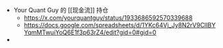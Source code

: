 - Your Quant Guy 的 [[现金流]] 持仓
	- https://x.com/yourquantguy/status/1933686592570339688
	- https://docs.google.com/spreadsheets/d/1YKc64Vj_Jy8N2rV9ClIBYYqmMTwuiYoQ6E1f3p63rZ4/edit?gid=0#gid=0
-